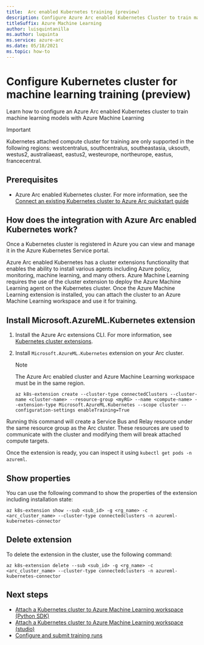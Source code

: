 ```yaml
---
title:  Arc enabled Kubernetes training (preview)
description: Configure Azure Arc enabled Kubernetes Cluster to train machine learning models with Azure Machine Learning
titleSuffix: Azure Machine Learning
author: luisquintanilla
ms.author: luquinta
ms.service: azure-arc 
ms.date: 05/18/2021
ms.topic: how-to 
---
```


# Configure Kubernetes cluster for machine learning training (preview)

Learn how to configure an Azure Arc enabled Kubernetes cluster to train machine learning models with Azure Machine Learning

> [!IMPORTANT]
> Kubernetes attached compute cluster for training are only supported in the following regions: westcentralus, southcentralus, southeastasia, uksouth, westus2, australiaeast, eastus2, westeurope, northeurope, eastus, francecentral.

## Prerequisites

- Azure Arc enabled Kubernetes cluster. For more information, see the [Connect an existing Kubernetes cluster to Azure Arc quickstart guide](/azure-arc/kubernetes/quickstart-connect-cluster.md)

## How does the integration with Azure Arc enabled Kubernetes work?

Once a Kubernetes cluster is registered in Azure you can view and manage it in the Azure Kubernetes Service portal. 

Azure Arc enabled Kubernetes has a cluster extensions functionality that enables the ability to install various agents including Azure policy, monitoring, machine learning, and many others. Azure Machine Learning requires the use of the cluster extension to deploy the Azure Machine Learning agent on the Kubernetes cluster. Once the Azure Machine Learning extension is installed, you can attach the cluster to an Azure Machine Learning workspace and use it for training. 

## Install Microsoft.AzureML.Kubernetes extension

1. Install the Azure Arc extensions CLI. For more information, see [Kubernetes cluster extensions](/azure-arc/kubernetes/extensions.md).
1. Install `Microsoft.AzureML.Kubernetes` extension on your Arc cluster.

    > [!NOTE]
    > The Azure Arc enabled cluster and Azure Machine Learning workspace must be in the same region.

    ```azurecli
    az k8s-extension create --cluster-type connectedClusters --cluster-name <cluster-name> --resource-group <myRG> --name <compute-name> --extension-type Microsoft.AzureML.Kubernetes --scope cluster --configuration-settings enableTraining=True
    ```

Running this command will create a Service Bus and Relay resource under the same resource group as the Arc cluster.  These resources are used to communicate with the cluster and modifying them will break attached compute targets.

Once the extension is ready, you can inspect it using `kubectl get pods -n azureml`.

## Show properties

You can use the following command to show the properties of the extension including installation state:

```azurecli
az k8s-extension show --sub <sub_id> -g <rg_name> -c <arc_cluster_name> --cluster-type connectedclusters -n azureml-kubernetes-connector
```

## Delete extension

To delete the extension in the cluster, use the following command:

```azurecli
az k8s-extension delete --sub <sub_id> -g <rg_name> -c <arc_cluster_name> --cluster-type connectedclusters -n azureml-kubernetes-connector
```

## Next steps

- [Attach a Kubernetes cluster to Azure Machine Learning workspace (Python SDK)](how-to-attach-compute-targets.md)
- [Attach a Kubernetes cluster to Azure Machine Learning workspace (studio)](how-to-create-attach-compute-studio.md)
- [Configure and submit training runs](how-to-set-up-training-targets.md)